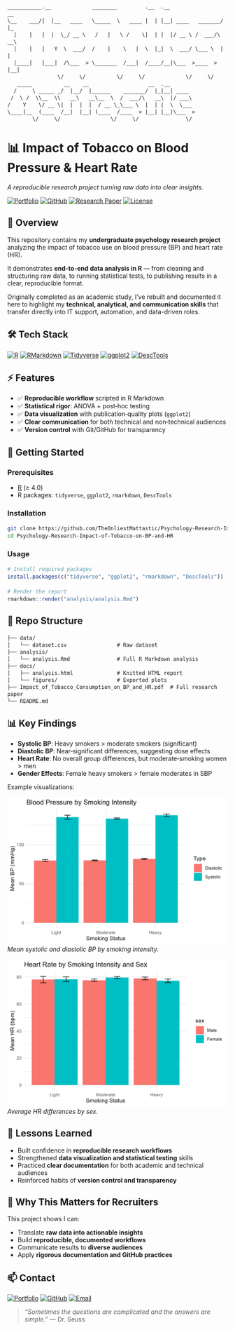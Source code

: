 ```
___________.__             ________         .__  .__                 __   
\__    ___/|  |__   ____   \_____  \   ____ |  | |__| ____   _______/  |_ 
  |    |   |  |  \_/ __ \   /   |   \ /    \|  | |  |/ __ \ /  ___/\   __\
  |    |   |   Y  \  ___/  /    |    \   |  \  |_|  \  ___/ \___ \  |  |  
  |____|   |___|  /\___  > \_______  /___|  /____/__|\___  >____  > |__|  
                \/     \/          \/     \/             \/     \/        
   _____          __    __                   __  .__                      
  /     \ _____ _/  |__/  |______    _______/  |_|__| ____                
 /  \ /  \\__  \\   __\   __\__  \  /  ___/\   __\  |/ ___\               
/    Y    \/ __ \|  |  |  |  / __ \_\___ \  |  | |  \  \___               
\____|__  (____  /__|  |__| (____  /____  > |__| |__|\___  >              
        \/     \/                \/     \/               \/               
```

# 📊 Impact of Tobacco on Blood Pressure & Heart Rate  
_A reproducible research project turning raw data into clear insights._

<!-- Badges -->
[![Portfolio](https://img.shields.io/badge/Live_Report-bd93f9?style=for-the-badge&logo=githubpages&logoSize=auto&labelColor=6272a4)](https://theonliestmattastic.github.io/Psychology-Research-Impact-of-Tobacco-on-BP-and-HR/)
[![GitHub](https://img.shields.io/badge/GitHub-Code-bd93f9?style=for-the-badge&logo=github&logoColor=white&labelColor=6272a4)](https://github.com/TheOnliestMattastic/Psychology-Research-Impact-of-Tobacco-on-BP-and-HR)
[![Research Paper](https://img.shields.io/badge/Research_Paper-PDF-bd93f9?style=for-the-badge&labelColor=6272a4)](https://raw.githubusercontent.com/theonliestmattastic/Psychology-Research-Impact-of-Tobacco-on-BP-and-HR/main/Impact_of_Tobacco_Consumption_on_BP_and_HR.pdf)
[![License](https://img.shields.io/badge/License-CC0_1.0-bd93f9?style=for-the-badge&logo=creative-commons&logoColor=white&labelColor=6272a4)](https://creativecommons.org/publicdomain/zero/1.0/)  

## 📖 Overview
This repository contains my **undergraduate psychology research project** analyzing the impact of tobacco use on blood pressure (BP) and heart rate (HR).  

It demonstrates **end-to-end data analysis in R** — from cleaning and structuring raw data, to running statistical tests, to publishing results in a clear, reproducible format.  

Originally completed as an academic study, I’ve rebuilt and documented it here to highlight my **technical, analytical, and communication skills** that transfer directly into IT support, automation, and data-driven roles.

## 🛠️ Tech Stack
[![R](https://img.shields.io/badge/R-bd93f9?style=for-the-badge&logo=r&logoColor=white&logoSize=auto&labelColor=6272a4)](https://www.r-project.org/)
[![RMarkdown](https://img.shields.io/badge/R_Markdown-bd93f9?style=for-the-badge&logo=rstudioide&logoColor=white&logoSize=auto&labelColor=6272a4)](https://rmarkdown.rstudio.com/)
[![Tidyverse](https://img.shields.io/badge/Tidyverse-bd93f9?style=for-the-badge&logo=tidyverse&logoColor=white&logoSize=auto&labelColor=6272a4)](https://www.tidyverse.org/)
[![ggplot2](https://img.shields.io/badge/ggplot2-bd93f9?style=for-the-badge&logo=tidyverse&logoColor=white&logoSize=auto&labelColor=6272a4)](https://ggplot2.tidyverse.org/)
[![DescTools](https://img.shields.io/badge/DescTools-bd93f9?style=for-the-badge&logo=r&logoColor=white&logoSize=auto&labelColor=6272a4)](https://cran.r-project.org/web/packages/DescTools/index.html)

## ⚡ Features
- ✅ **Reproducible workflow** scripted in R Markdown  
- ✅ **Statistical rigor**: ANOVA + post‑hoc testing  
- ✅ **Data visualization** with publication‑quality plots (`ggplot2`)  
- ✅ **Clear communication** for both technical and non‑technical audiences  
- ✅ **Version control** with Git/GitHub for transparency  

## 🚀 Getting Started
### Prerequisites
- [R](https://www.r-project.org/) (≥ 4.0)  
- R packages: `tidyverse`, `ggplot2`, `rmarkdown`, `DescTools`  

### Installation
```bash
git clone https://github.com/TheOnliestMattastic/Psychology-Research-Impact-of-Tobacco-on-BP-and-HR.git
cd Psychology-Research-Impact-of-Tobacco-on-BP-and-HR
```

### Usage
```r
# Install required packages
install.packages(c("tidyverse", "ggplot2", "rmarkdown", "DescTools"))

# Render the report
rmarkdown::render("analysis/analysis.Rmd")
```

## 📂 Repo Structure
```plaintext
├── data/
│   └── dataset.csv                # Raw dataset
├── analysis/
│   └── analysis.Rmd               # Full R Markdown analysis
├── docs/
│   ├── analysis.html              # Knitted HTML report
│   └── figures/                   # Exported plots
├── Impact_of_Tobacco_Consumption_on_BP_and_HR.pdf  # Full research paper
└── README.md
```

## 📊 Key Findings
- **Systolic BP**: Heavy smokers > moderate smokers (significant)  
- **Diastolic BP**: Near‑significant differences, suggesting dose effects  
- **Heart Rate**: No overall group differences, but moderate‑smoking women > men  
- **Gender Effects**: Female heavy smokers > female moderates in SBP  

Example visualizations:  

![Blood Pressure by Smoking Status](docs/figures/bp_by_status.png)  
*Mean systolic and diastolic BP by smoking intensity.*  

![Heart Rate by Sex](docs/figures/hr_by_sex.png)  
*Average HR differences by sex.*  

## 🧩 Lessons Learned
- Built confidence in **reproducible research workflows**  
- Strengthened **data visualization and statistical testing** skills  
- Practiced **clear documentation** for both academic and technical audiences  
- Reinforced habits of **version control and transparency**  

## 🎯 Why This Matters for Recruiters
This project shows I can:  
- Translate **raw data into actionable insights**  
- Build **reproducible, documented workflows**  
- Communicate results to **diverse audiences**  
- Apply **rigorous documentation and GitHub practices**  

## 📫 Contact
[![Portfolio](https://img.shields.io/badge/Portfolio-bd93f9?style=for-the-badge&logo=githubpages&logoSize=auto&labelColor=6272a4)](https://theonliestmattastic.github.io/)
[![GitHub](https://img.shields.io/badge/GitHub-Profile-bd93f9?style=for-the-badge&logo=github&logoColor=white&logoSize=auto&labelColor=6272a4)](https://github.com/theonliestmattastic)
[![Email](https://img.shields.io/badge/matthew.poole485%40gmail.com-bd93f9?style=for-the-badge&logo=gmail&logoColor=white&logoSize=auto&labelColor=6272a4)](mailto:matthew.poole485@gmail.com)

> _“Sometimes the questions are complicated and the answers are simple.”_ — Dr. Seuss